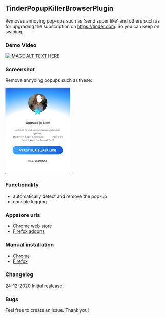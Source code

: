 ## TinderPopupKillerBrowserPlugin

Removes annoying pop-ups such as 'send super like' and others such as for upgrading the subscription on https://tinder.com. So you can keep on swiping.

### Demo Video
[![IMAGE ALT TEXT HERE](https://img.youtube.com/vi/azt3r9LlSb0/0.jpg)](https://www.youtube.com/watch?v=azt3r9LlSb0)

### Screenshot
Remove annyoing popups such as these:

<img src="/screenshot/Screenshot_orig.png" alt="Kitten" title="Annoying popup" width="40%" height="40%" />

### Functionality
- automatically detect and remove the pop-up
- console logging

### Appstore urls
- [Chrome web store](https://chrome.google.com/webstore/search/Tinder)
- [Firefox addons](https://addons.mozilla.org/nl/firefox/addon/tinder-popup-killer/)

### Manual installation
- [Chrome](https://webkul.com/blog/how-to-install-the-unpacked-extension-in-chrome/)
- [Firefox](https://developer.mozilla.org/en-US/docs/Mozilla/Add-ons/WebExtensions/Your_first_WebExtension#Installing)

### Changelog
24-12-2020 Initial realease.

### Bugs
Feel free to create an issue. Thank you!